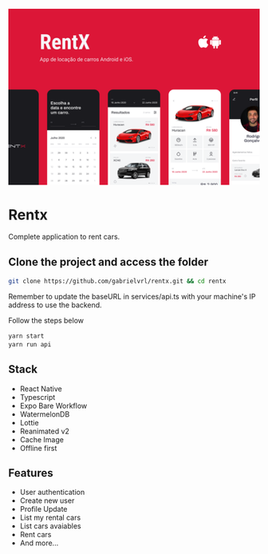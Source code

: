 ![App Screenshot](.github/images/cover.png)

# Rentx
Complete application to rent cars.

## Clone the project and access the folder
```bash
git clone https://github.com/gabrielvrl/rentx.git && cd rentx
```
Remember to update the baseURL in services/api.ts with your machine's IP address to use the backend.

Follow the steps below
```bash
yarn start
yarn run api
```

## Stack

- React Native
- Typescript
- Expo Bare Workflow
- WatermelonDB
- Lottie
- Reanimated v2
- Cache Image
- Offline first

## Features

- User authentication 
- Create new user
- Profile Update
- List my rental cars
- List cars avaiables
- Rent cars
- And more...